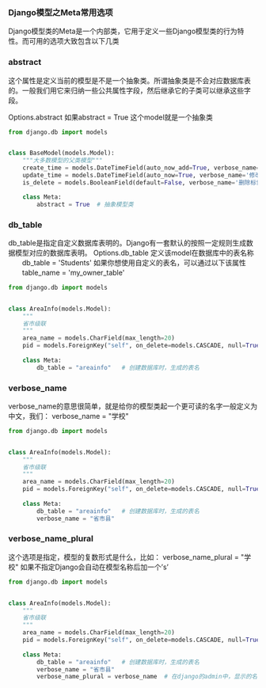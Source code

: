 ### Django模型之Meta常用选项

Django模型类的Meta是一个内部类，它用于定义一些Django模型类的行为特性。而可用的选项大致包含以下几类

### abstract

这个属性是定义当前的模型是不是一个抽象类。所谓抽象类是不会对应数据库表的。一般我们用它来归纳一些公共属性字段，然后继承它的子类可以继承这些字段。

Options.abstract
如果abstract = True 这个model就是一个抽象类

```python
from django.db import models


class BaseModel(models.Model):
    """大多数模型的父类模型"""
    create_time = models.DateTimeField(auto_now_add=True, verbose_name='创建时间')
    update_time = models.DateTimeField(auto_now=True, verbose_name='修改时间')
    is_delete = models.BooleanField(default=False, verbose_name='删除标记')

    class Meta:
        abstract = True  # 抽象模型类
```



### db_table

db_table是指定自定义数据库表明的。Django有一套默认的按照一定规则生成数据模型对应的数据库表明。
Options.db_table
定义该model在数据库中的表名称
　　db_table = 'Students'
如果你想使用自定义的表名，可以通过以下该属性
　　table_name = 'my_owner_table'

```python
from django.db import models


class AreaInfo(models.Model):
    """
    省市级联
    """
    area_name = models.CharField(max_length=20)
    pid = models.ForeignKey("self", on_delete=models.CASCADE, null=True, blank=True)
    
    class Meta:
        db_table = "areainfo"   # 创建数据库时，生成的表名
```



### verbose_name

verbose_name的意思很简单，就是给你的模型类起一个更可读的名字一般定义为中文，我们：
verbose_name = "学校"

```python
from django.db import models


class AreaInfo(models.Model):
    """
    省市级联
    """
    area_name = models.CharField(max_length=20)
    pid = models.ForeignKey("self", on_delete=models.CASCADE, null=True, blank=True)
    
    class Meta:
        db_table = "areainfo"   # 创建数据库时，生成的表名
        verbose_name = "省市县"
```



### verbose_name_plural

这个选项是指定，模型的复数形式是什么，比如：
verbose_name_plural = "学校"
如果不指定Django会自动在模型名称后加一个’s’

```python
from django.db import models


class AreaInfo(models.Model):
    """
    省市级联
    """
    area_name = models.CharField(max_length=20)
    pid = models.ForeignKey("self", on_delete=models.CASCADE, null=True, blank=True)
    
    class Meta:
        db_table = "areainfo"   # 创建数据库时，生成的表名
        verbose_name = "省市县"
        verbose_name_plural = verbose_name  # 在django的admin中，显示的名称
```

